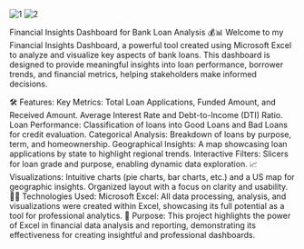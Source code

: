 ![1](https://github.com/user-attachments/assets/7f2e1381-896c-4e20-92ed-a03e805d431c)
![2](https://github.com/user-attachments/assets/7daa9a45-a55f-4054-b2b2-a5ef9c02b339)

Financial Insights Dashboard for Bank Loan Analysis 💰📊
Welcome to my Financial Insights Dashboard, a powerful tool created using Microsoft Excel to analyze and visualize key aspects of bank loans. This dashboard is designed to provide meaningful insights into loan performance, borrower trends, and financial metrics, helping stakeholders make informed decisions.

🛠️ Features:
Key Metrics:
Total Loan Applications, Funded Amount, and Received Amount.
Average Interest Rate and Debt-to-Income (DTI) Ratio.
Loan Performance:
Classification of loans into Good Loans and Bad Loans for credit evaluation.
Categorical Analysis:
Breakdown of loans by purpose, term, and homeownership.
Geographical Insights:
A map showcasing loan applications by state to highlight regional trends.
Interactive Filters:
Slicers for loan grade and purpose, enabling dynamic data exploration.
📈 Visualizations:
Intuitive charts (pie charts, bar charts, etc.) and a US map for geographic insights.
Organized layout with a focus on clarity and usability.
🧑‍💻 Technologies Used:
Microsoft Excel: All data processing, analysis, and visualizations were created within Excel, showcasing its full potential as a tool for professional analytics.
🚀 Purpose:
This project highlights the power of Excel in financial data analysis and reporting, demonstrating its effectiveness for creating insightful and professional dashboards.
